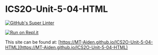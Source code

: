 # ICS2O-Unit-5-04-HTML

[![GitHub's Super Linter](https://github.com/MT-Aiden/ICS2O-Unit-5-04-HTML/workflows/GitHub's%20Super%20Linter/badge.svg)](https://github.com/MT-Aiden/ICS2O-Unit-5-04-HTML/actions)

[![Run on Repl.it](https://repl.it/badge/github/MT-Aiden/ICS2O-Unit-5-04-HTML)](https://repl.it/github/MT-Aiden/ICS2O-Unit-5-04-HTML)

This site can be found at: [https://MT-Aiden.github.io/ICS2O-Unit-5-04-HTML](https://MT-Aiden.github.io/ICS2O-Unit-5-04-HTML)
